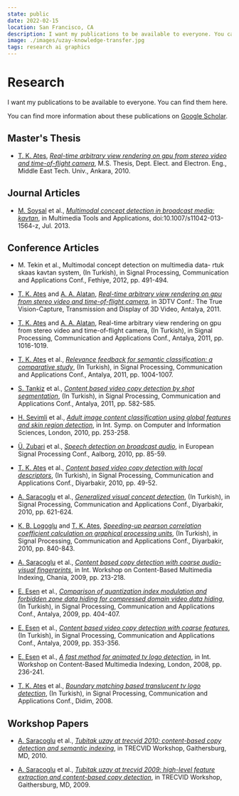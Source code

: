```yaml
---
state: public
date: 2022-02-15
location: San Francisco, CA
description: I want my publications to be available to everyone. You can find them here.
image: ./images/uzay-knowledge-transfer.jpg
tags: research ai graphics
---
```


# Research

I want my publications to be available to everyone. You can find them here.

You can find more information about these publications on [Google Scholar](https://scholar.google.com/citations?user=ZdYOsOwAAAAJ).

## Master's Thesis

 - [T. K. Ates], [*Real-time arbitrary view rendering on gpu from stereo video and time-of-flight camera*](/files/research/real-time-arbitrary-view-rendering-on-gpu-from-stereo-video-and-time-of-flight-camera.pdf), M.S. Thesis, Dept. Elect. and Electron. Eng., Middle East Tech. Univ., Ankara, 2010.

## Journal Articles

 - [M. Soysal] et al., [*Multimodal concept detection in broadcast media: kavtan*](/files/research/multimodal-concept-detection-in-broadcast-media-kavtan.pdf), in Multimedia Tools and Applications, doi:10.1007/s11042-013-1564-z, Jul. 2013.

## Conference Articles

 - M. Tekin et al., Multimodal concept detection on multimedia data- rtuk skaas kavtan system, (In Turkish), in Signal Processing, Communication and Applications Conf., Fethiye, 2012, pp. 491-494.

 - [T. K. Ates] and [A. A. Alatan], [*Real-time arbitrary view rendering on gpu from stereo video and time-of-flight camera*](/files/research/real-time-arbitrary-view-rendering-on-gpu-from-stereo-video-and-time-of-flight-camera-3dtv.pdf), in 3DTV Conf.: The True Vision-Capture, Transmission and Display of 3D Video, Antalya, 2011.

 - [T. K. Ates] and [A. A. Alatan], Real-time arbitrary view rendering on gpu from stereo video and time-of-flight camera, (In Turkish), in Signal Processing, Communication and Applications Conf., Antalya, 2011, pp. 1016-1019.

 - [T. K. Ates] et al., [*Relevance feedback for semantic classification: a comparative study*](/files/research/relevance-feedback-for-semantic-classification-a-comparative-study.pdf), (In Turkish), in Signal Processing, Communication and Applications Conf., Antalya, 2011, pp. 1004-1007.

 - [S. Tankiz] et al., [*Content based video copy detection by shot segmentation*](/files/research/content-based-video-copy-detection-by-shot-segmentation.pdf), (In Turkish), in Signal Processing, Communication and Applications Conf., Antalya, 2011, pp. 582-585.

 - [H. Sevimli] et al., [*Adult image content classification using global features and skin region detection*](/files/research/adult-image-content-classification-using-global-features-and-skin-region-detection.pdf), in Int. Symp. on Computer and Information Sciences, London, 2010, pp. 253-258.

 - [Ü. Zubari] et al., [*Speech detection on broadcast audio*](/files/research/speech-detection-on-broadcast-audio.pdf), in European Signal Processing Conf., Aalborg, 2010, pp. 85-59.

 - [T. K. Ates] et al., [*Content based video copy detection with local descriptors*](/files/research/content-based-video-copy-detection-with-local-descriptors.pdf), (In Turkish), in Signal Processing, Communication and Applications Conf., Diyarbakir, 2010, pp. 49-52.

 - [A. Saracoglu] et al., [*Generalized visual concept detection*](/files/research/generalized-visual-concept-detection.pdf), (In Turkish), in Signal Processing, Communication and Applications Conf., Diyarbakir, 2010, pp. 621-624.

 - [K. B. Logoglu] and [T. K. Ates], [*Speeding-up pearson correlation coefficient calculation on graphical processing units*](/files/research/speeding-up-pearson-correlation-coefficient-calculation-on-graphical-processing-units.pdf), (In Turkish), in Signal Processing, Communication and Applications Conf., Diyarbakir, 2010, pp. 840-843.

 - [A. Saracoglu] et al., [*Content based copy detection with coarse audio-visual fingerprints*](/files/research/content-based-copy-detection-with-coarse-audio-visual-fingerprints.pdf), in Int. Workshop on Content-Based Multimedia Indexing, Chania, 2009, pp. 213-218.

 - [E. Esen] et al., [*Comparison of quantization index modulation and forbidden zone data hiding for compressed domain video data hiding*](/files/research/comparison-of-quantization-index-modulation-and-forbidden-zone-data-hiding-for-compressed-domain-video-data-hiding.pdf), (In Turkish), in Signal Processing, Communication and Applications Conf., Antalya, 2009, pp. 404-407.

 - [E. Esen] et al., [*Content based video copy detection with coarse features*](/files/research/content-based-video-copy-detection-with-coarse-features.pdf), (In Turkish), in Signal Processing, Communication and Applications Conf., Antalya, 2009, pp. 353-356.

 - [E. Esen] et al., [*A fast method for animated tv logo detection*](/files/research/a-fast-method-for-animated-tv-logo-detection.pdf), in Int. Workshop on Content-Based Multimedia Indexing, London, 2008, pp. 236-241.

 - [T. K. Ates] et al., [*Boundary matching based translucent tv logo detection*](/files/research/boundary-matching-based-translucent-tv-logo-detection.pdf), (In Turkish), in Signal Processing, Communication and Applications Conf., Didim, 2008.

## Workshop Papers

 - [A. Saracoglu] et al., [*Tubitak uzay at trecvid 2010: content-based copy detection and semantic indexing*](/files/research/tubitak-uzay-at-trecvid-2010-content-based-copy-detection-and-semantic-indexing.pdf), in TRECVID Workshop, Gaithersburg, MD, 2010.

 - [A. Saracoglu] et al., [*Tubitak uzay at trecvid 2009: high-level feature extraction and content-based copy detection*](/files/research/tubitak-uzay-at-trecvid-2009-high-level-feature-extraction-and-content-based-copy-detection.pdf), in TRECVID Workshop, Gaithersburg, MD, 2009.

[T. K. Ates]: /
[A. A. Alatan]: https://eee.metu.edu.tr/personel/aydin-alatan
[E. Esen]: https://www.linkedin.com/in/ersin-esen-8b99051a0/
[A. Saracoglu]: https://www.linkedin.com/in/ahmetsaracoglu/
[M. Soysal]: https://www.linkedin.com/in/medeni-soysal-25974643/
[K. B. Logoglu]: https://www.linkedin.com/in/berkerlogoglu/
[Ü. Zubari]: https://www.linkedin.com/in/%C3%BCnal-zubari-768a60b8/
[H. Sevimli]: https://www.linkedin.com/in/hakan-sevimli/
[S. Tankiz]: https://www.linkedin.com/in/seda-tankiz-8454b53b/

